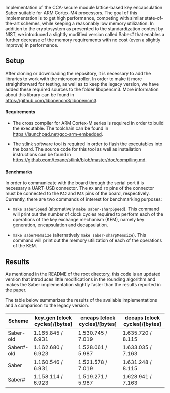 
Implementation of the CCA-secure module lattice-based key encapsulation Saber suitable for ARM Cortex-M4 processors. The goal of this implementation is to get high performance, competing with similar state-of-the-art schemes, while keeping a reasonably low memory utilization. In addition to the cryptosystem as presented to the standardization contest by NIST, we introduced a slightly modified version called Saber# that enables a further decrease of the memory requirements with no cost (even a slightly improve) in performance.

## Setup

After cloning or downloading the repository, it is necessary to add the libraries to work with the microcontroller. In order to make it more straightforward for testing, as well as to keep the legacy version, we have added these required sources to the folder libopencm3. More information about this library can be found in https://github.com/libopencm3/libopencm3.

#### Requirements

- The cross compiler for ARM Cortex-M series is required in order to build the executable. The toolchain can be found in https://launchpad.net/gcc-arm-embedded.

- The stlink software tool is required in order to flash the executables into the board. The source code for this tool as well as installation instructions can be found in https://github.com/texane/stlink/blob/master/doc/compiling.md.

#### Benchmarks

In order to communicate with the board through the serial port it is necessary a UART-USB connector. The `RX` and `TX` pins of the connector must be connected to the `PA2` and `PA3` pins of the board, respectively. Currently, there are two commands of interest for benchmarking purposes:

- `make saberSpeed` (alternatively `make saber-sharpSpeed`). This command will print out the number of clock cycles required to perform each of the operations of the key exchange mechanism (KEM), namely key generation, encapsulation and decapsulation.

- `make saberMemsize` (alternatively `make saber-sharpMemsize`). This command will print out the memory utilization of each of the operations of the KEM.

## Results

As mentioned in the README of the root directory, this code is an updated version that introduces little modifications in the rounding algorithm and makes the Saber implementation slightly faster than the results reported in the paper.

The table below summarizes the results of the available implementations and a comparison to the legacy version.

Scheme     | key_gen [clock cycles]/[bytes] | encaps [clock cycles]/[bytes] | decaps [clock cycles]/[bytes]
---------- | ------------------------------ | ----------------------------- | -----------------------------
Saber-old  | 1.165.845 / 6.931              | 1.530.745 / 7.019             | 1.635.720 / 8.115
Saber#-old | 1.162.680 / 6.923              | 1.528.061 / 5.987             | 1.633.035 / 7.163
Saber      | 1.160.546 / 6.931              | 1.521.578 / 7.019             | 1.631.248 / 8.115
Saber#     | 1.158.114 / 6.923              | 1.519.271 / 5.987             | 1.628.941 / 7.163


